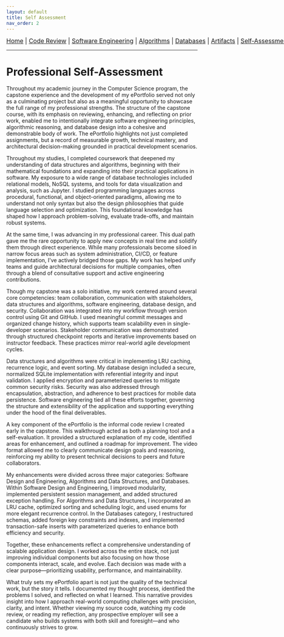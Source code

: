 ```yaml
---
layout: default
title: Self Assessment
nav_order: 2
---
```

<div style="text-align: center; white-space: nowrap; font-size: 16px; margin-bottom: 10px;">
  <a href="/snhu-capstone/">Home</a> |
  <a href="/snhu-capstone/code-review/">Code Review</a> |
  <a href="/snhu-capstone/enhancements/software-engineering/">Software Engineering</a> |
  <a href="/snhu-capstone/enhancements/data-structures-algorithms/">Algorithms</a> |
  <a href="/snhu-capstone/enhancements/databases/">Databases</a> |
  <a href="/snhu-capstone/artifacts/">Artifacts</a> |
  <a href="/snhu-capstone/self-assessment/">Self-Assessment</a>
</div>
<hr>

# Professional Self-Assessment

Throughout my academic journey in the Computer Science program, the capstone experience and the development of my ePortfolio served not only as a culminating project but also as a meaningful opportunity to showcase the full range of my professional strengths. The structure of the capstone course, with its emphasis on reviewing, enhancing, and reflecting on prior work, enabled me to intentionally integrate software engineering principles, algorithmic reasoning, and database design into a cohesive and demonstrable body of work. The ePortfolio highlights not just completed assignments, but a record of measurable growth, technical mastery, and architectural decision-making grounded in practical development scenarios.

Throughout my studies, I completed coursework that deepened my understanding of data structures and algorithms, beginning with their mathematical foundations and expanding into their practical applications in software. My exposure to a wide range of database technologies included relational models, NoSQL systems, and tools for data visualization and analysis, such as Jupyter. I studied programming languages across procedural, functional, and object-oriented paradigms, allowing me to understand not only syntax but also the design philosophies that guide language selection and optimization. This foundational knowledge has shaped how I approach problem-solving, evaluate trade-offs, and maintain robust systems.

At the same time, I was advancing in my professional career. This dual path gave me the rare opportunity to apply new concepts in real time and solidify them through direct experience. While many professionals become siloed in narrow focus areas such as system administration, CI/CD, or feature implementation, I’ve actively bridged those gaps. My work has helped unify teams and guide architectural decisions for multiple companies, often through a blend of consultative support and active engineering contributions.

Though my capstone was a solo initiative, my work centered around several core competencies: team collaboration, communication with stakeholders, data structures and algorithms, software engineering, database design, and security. Collaboration was integrated into my workflow through version control using Git and GitHub. I used meaningful commit messages and organized change history, which supports team scalability even in single-developer scenarios. Stakeholder communication was demonstrated through structured checkpoint reports and iterative improvements based on instructor feedback. These practices mirror real-world agile development cycles.

Data structures and algorithms were critical in implementing LRU caching, recurrence logic, and event sorting. My database design included a secure, normalized SQLite implementation with referential integrity and input validation. I applied encryption and parameterized queries to mitigate common security risks. Security was also addressed through encapsulation, abstraction, and adherence to best practices for mobile data persistence. Software engineering tied all these efforts together, governing the structure and extensibility of the application and supporting everything under the hood of the final deliverables.

A key component of the ePortfolio is the informal code review I created early in the capstone. This walkthrough acted as both a planning tool and a self-evaluation. It provided a structured explanation of my code, identified areas for enhancement, and outlined a roadmap for improvement. The video format allowed me to clearly communicate design goals and reasoning, reinforcing my ability to present technical decisions to peers and future collaborators.

My enhancements were divided across three major categories: Software Design and Engineering, Algorithms and Data Structures, and Databases. Within Software Design and Engineering, I improved modularity, implemented persistent session management, and added structured exception handling. For Algorithms and Data Structures, I incorporated an LRU cache, optimized sorting and scheduling logic, and used enums for more elegant recurrence control. In the Databases category, I restructured schemas, added foreign key constraints and indexes, and implemented transaction-safe inserts with parameterized queries to enhance both efficiency and security.

Together, these enhancements reflect a comprehensive understanding of scalable application design. I worked across the entire stack, not just improving individual components but also focusing on how those components interact, scale, and evolve. Each decision was made with a clear purpose—prioritizing usability, performance, and maintainability.

What truly sets my ePortfolio apart is not just the quality of the technical work, but the story it tells. I documented my thought process, identified the problems I solved, and reflected on what I learned. This narrative provides insight into how I approach real-world computing challenges with precision, clarity, and intent. Whether viewing my source code, watching my code review, or reading my reflection, any prospective employer will see a candidate who builds systems with both skill and foresight—and who continuously strives to grow.
